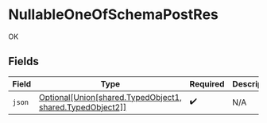 # NullableOneOfSchemaPostRes

OK


## Fields

| Field                                                                                                                      | Type                                                                                                                       | Required                                                                                                                   | Description                                                                                                                |
| -------------------------------------------------------------------------------------------------------------------------- | -------------------------------------------------------------------------------------------------------------------------- | -------------------------------------------------------------------------------------------------------------------------- | -------------------------------------------------------------------------------------------------------------------------- |
| `json`                                                                                                                     | [Optional[Union[shared.TypedObject1, shared.TypedObject2]]](undefined/models/operations/nullableoneofschemapostresjson.md) | :heavy_check_mark:                                                                                                         | N/A                                                                                                                        |